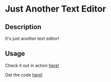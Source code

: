 # Just Another Text Editor

## Description

It's just another text editor!

## Usage

Check it out in action [here!](https://pacific-peak-64009.herokuapp.com/)

Get the code [here!](https://github.com/indy6678/reckless-wonder)